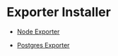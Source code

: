 # Exporter Installer

- [Node Exporter](node-exporter/README.md)

- [Postgres Exporter](postgres-exporter/README.md)
